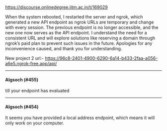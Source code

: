 https://discourse.onlinedegree.iitm.ac.in/t/169029

When the system rebooted, I restarted the server and ngrok, which generated a new API endpoint as ngrok URLs are temporary and change with every session. The previous endpoint is no longer accessible, and the new one now serves as the API endpoint. I understand the need for a consistent URL and will explore solutions like reserving a domain through ngrok’s paid plan to prevent such issues in the future. Apologies for any inconvenience caused, and thank you for understanding.</p>
<p>New project 2 url:- <a href="https://96c8-2401-4900-6290-6a14-b433-2faa-a056-a6e5.ngrok-free.app/api/" rel="noopener nofollow ugc">https://96c8-2401-4900-6290-6a14-b433-2faa-a056-a6e5.ngrok-free.app/api/</a></p><hr>

<h4>Algsoch (#455)</h4>
<p>till your endpoint has  evaluated</p><hr>

<h4>Algsoch (#454)</h4>
<p>It seems you have provided a local address endpoint, which means it will only work on your computer.